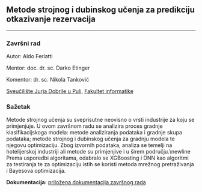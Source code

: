 ## Metode strojnog i dubinskog učenja za predikciju otkazivanje rezervacija
***
### Završni rad

Autor: Aldo Ferlatti

Mentor: doc. dr. sc. Darko Etinger

Komentor: dr. sc. Nikola Tanković

[Sveučilište Jurja Dobrile u Puli](https://www.unipu.hr/), [Fakultet informatike](https://fipu.unipu.hr/fipu)

### Sažetak
Metode strojnog učenja su sveprisutne neovisno o vrsti industrije za koju se primjenjuje. U ovom završnom radu se analizira proces gradnje klasifikacijskoga modela: metode analiziranja podataka i gradnje skupa podataka; metode strojnog i dubinskog učenja za gradnju modela te njegovu optimizaciju. Zbog izvornih podataka, analiza se temelji na hotelijerskoj industriji ali metode su primjenjive i u širem području.\newline Prema usporedbi algoritama, odabralo se XGBoosting i DNN kao algoritmi za testiranja te za optimizaciju istih se koristi metoda mrežnog pretraživanja i Bayesova optimizacija.

**Dokumentacija:** [priložena dokumentacija završnog rada](https://github.com/AldoF95/zavrsni_rad/blob/master/Metode%20strojnog%20i%20dubokog%20ucenja%20za%20predikciju%20otkazivanja%20rezervacija.pdf)


